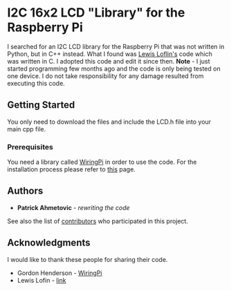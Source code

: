# I2C 16x2 LCD "Library" for the Raspberry Pi

I searched for an I2C LCD library for the Raspberry Pi that was not written in Python, but in C++ instead. What I found was [Lewis Loflin's](http://www.bristolwatch.com/rpi/i2clcd.htm) code which was written in C. I adopted this code and edit it since then. 
**Note** - I just started programming few months ago and the code is only being tested on one device. I do not take responsibility for any damage resulted from executing this code.

## Getting Started

You only need to download the files and include the LCD.h file into your main cpp file.

### Prerequisites

You need a library called [WiringPi](http://wiringpi.com/) in order to use the code. For the installation process please refer to [this](http://wiringpi.com/download-and-install/) page.


## Authors

* **Patrick Ahmetovic** - *rewriting the code*

See also the list of [contributors](https://github.com/your/project/contributors) who participated in this project.


## Acknowledgments

I would like to thank these people for sharing their code.

* Gordon Henderson - [WiringPi](http://wiringpi.com/)
* Lewis Lofin - [link](http://www.bristolwatch.com/rpi/i2clcd.htm)

